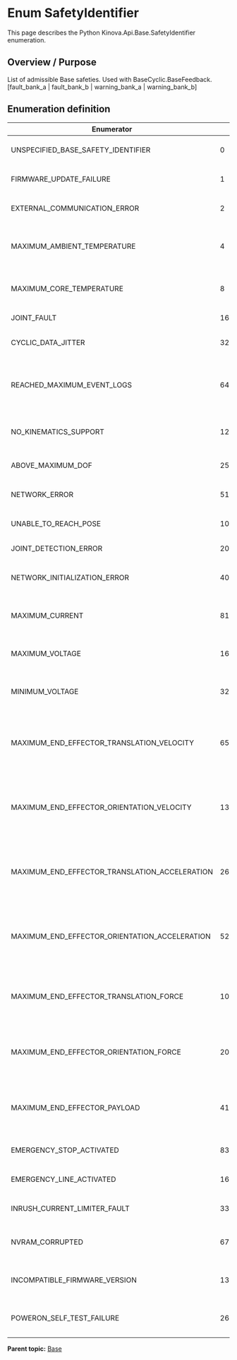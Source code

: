 # Enum SafetyIdentifier

This page describes the Python Kinova.Api.Base.SafetyIdentifier enumeration.

## Overview / Purpose

List of admissible Base safeties. Used with BaseCyclic.BaseFeedback.\[fault\_bank\_a | fault\_bank\_b | warning\_bank\_a | warning\_bank\_b\]

## Enumeration definition

|Enumerator|Value|Description|
|----------|-----|-----------|
|UNSPECIFIED\_BASE\_SAFETY\_IDENTIFIER|0|0x0 - Unspecified base safety|
|FIRMWARE\_UPDATE\_FAILURE|1|0x1 - Firmware update failure|
|EXTERNAL\_COMMUNICATION\_ERROR|2|0x2 - External communication error \(future\)|
|MAXIMUM\_AMBIENT\_TEMPERATURE|4|0x4 - Maximum ambient temperature reached|
|MAXIMUM\_CORE\_TEMPERATURE|8|0x8 - Maximum core temperature reached|
|JOINT\_FAULT|16|0x10 - Joint fault|
|CYCLIC\_DATA\_JITTER|32|0x20 - Cyclic data jitter \(future\)|
|REACHED\_MAXIMUM\_EVENT\_LOGS|64|0x40 - Reached Maximum number of event log entries \(future\)|
|NO\_KINEMATICS\_SUPPORT|128|0x80 - No kinematics support \(future\)|
|ABOVE\_MAXIMUM\_DOF|256|0x100 - Above maximum DoF|
|NETWORK\_ERROR|512|0x200 - Network error \(future\)|
|UNABLE\_TO\_REACH\_POSE|1024|0x400 - Unable to reach pose|
|JOINT\_DETECTION\_ERROR|2048|0x800 - Joint detection error|
|NETWORK\_INITIALIZATION\_ERROR|4096|0x1000 - Network initialization error|
|MAXIMUM\_CURRENT|8192|0x2000 - Maximum current reached|
|MAXIMUM\_VOLTAGE|16384|0x4000 - Maximum voltage reached|
|MINIMUM\_VOLTAGE|32768|0x8000 - Minimum voltage reached|
|MAXIMUM\_END\_EFFECTOR\_TRANSLATION\_VELOCITY|65536|0x10000 - Maximum end effector translation velocity reached \(future\)|
|MAXIMUM\_END\_EFFECTOR\_ORIENTATION\_VELOCITY|131072|0x20000 - Maximum end effector orientation velocity reached \(future\)|
|MAXIMUM\_END\_EFFECTOR\_TRANSLATION\_ACCELERATION|262144|0x40000 - Maximum end effector translation acceleration reached \(future\)|
|MAXIMUM\_END\_EFFECTOR\_ORIENTATION\_ACCELERATION|524288|0x80000 - Maximum end effector orientation acceleration reached \(future\)|
|MAXIMUM\_END\_EFFECTOR\_TRANSLATION\_FORCE|1048576|0x100000 - Maximum end effector translation force reached \(future\)|
|MAXIMUM\_END\_EFFECTOR\_ORIENTATION\_FORCE|2097152|0x200000 - Maximum end effector orientation force reached \(future\)|
|MAXIMUM\_END\_EFFECTOR\_PAYLOAD|4194304|0x400000 - Maximum end effector payload reached \(future\)|
|EMERGENCY\_STOP\_ACTIVATED|8388608|0x800000 - Emergency stop activated|
|EMERGENCY\_LINE\_ACTIVATED|16777216|0x1000000 - Emergency line activated|
|INRUSH\_CURRENT\_LIMITER\_FAULT|33554432|0x2000000 - In rush current limiter fault|
|NVRAM\_CORRUPTED|67108864|0x4000000 - NVRAM corrupted \(future\)|
|INCOMPATIBLE\_FIRMWARE\_VERSION|134217728|0x8000000 - Incompatible firmware version|
|POWERON\_SELF\_TEST\_FAILURE|268435456|0x10000000 - Power on seflt test failure|

**Parent topic:** [Base](../references/summary_Base.md)

